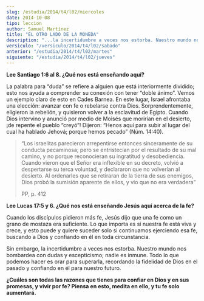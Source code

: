 ```yaml
---
slug: /estudia/2014/t4/l02/miercoles
date: 2014-10-08
tipo: leccion
author: Samuel Martínez
title: "EL OTRO LADO DE LA MONEDA"
description: "...la incertidumbre a veces nos estorba. Nuestro mundo nos bombardea con dudas y escepticismo; nadie es inmune. Todo lo que podemos hacer es orar para superarla, recordando la fidelidad de Dios en el pasado y confiando en él para nuestro futuro."
versiculo: "/versiculo/2014/t4/l02/sabado"
anterior: "/estudia/2014/t4/l02/martes"
siguiente: "/estudia/2014/t4/l02/jueves"
---
```


**Lee Santiago 1:6 al 8. ¿Qué nos está enseñando aquí?**

La palabra para “duda” se refiere a alguien que está interiormente dividido; esto nos ayuda a comprender su conexión con tener “doble ánimo”. Vemos un ejemplo claro de esto en Cades Barnea. En este lugar, Israel afrontaba una elección: avanzar con fe o rebelarse contra Dios. Sorprendentemente, eligieron la rebelión, y quisieron volver a la esclavitud de Egipto. Cuando Dios intervino y anunció por medio de Moisés que morirían en el desierto, ¡de repente el pueblo “creyó”! Dijeron: “Henos aquí para subir al lugar del cual ha hablado Jehová; porque hemos pecado” (Núm. 14:40).

> “Los israelitas parecieron arrepentirse entonces sinceramente de su conducta pecaminosa; pero se entristecían por el resultado de su mal camino, y no porque reconocieran su ingratitud y desobediencia. Cuando vieron que el Señor era inflexible en su decreto, volvió a despertarse su terca voluntad, y declararon que no volverían al desierto. Al ordenarles que se retiraran de la tierra de sus enemigos, Dios probó la sumisión aparente de ellos, y vio que no era verdadera”
>
> PP, p. 412

**Lee Lucas 17:5 y 6. ¿Qué nos está enseñando Jesús aquí acerca de la fe?**

Cuando los discípulos pidieron más fe, Jesús dijo que una fe como un grano de mostaza era suficiente. Lo que importa es si nuestra fe está viva y crece, y esto puede y quiere suceder solo si continuamos ejerciendo esa fe, buscando a Dios y confiando en él en toda circunstancia.

Sin embargo, la incertidumbre a veces nos estorba. Nuestro mundo nos bombardea con dudas y escepticismo; nadie es inmune. Todo lo que podemos hacer es orar para superarla, recordando la fidelidad de Dios en el pasado y confiando en él para nuestro futuro.

**¿Cuáles son todas las razones que tienes para confiar en Dios y en sus promesas, y vivir por fe? Piensa en esto, medita en ello, y tu fe solo aumentará.**
